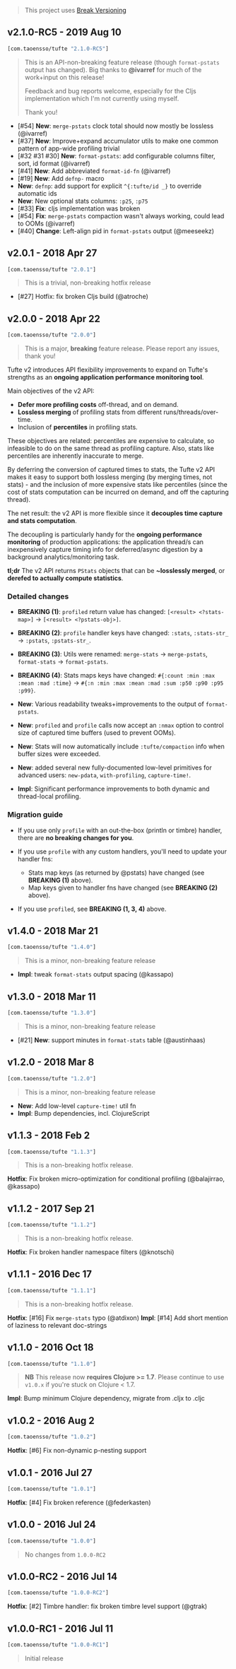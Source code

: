 > This project uses [Break Versioning](https://github.com/ptaoussanis/encore/blob/master/BREAK-VERSIONING.md)

## v2.1.0-RC5 - 2019 Aug 10

```clojure
[com.taoensso/tufte "2.1.0-RC5"]
```

> This is an API-non-breaking feature release (though `format-pstats` output has changed). Big thanks to **@ivarref** for much of the work+input on this release!
>
> Feedback and bug reports welcome, especially for the Cljs implementation which I'm not currently using myself.
>
> Thank you!

* [#54] **New**: `merge-pstats` clock total should now mostly be lossless (@ivarref)
* [#37] **New**: Improve+expand accumulator utils to make one common pattern of app-wide profiling trivial
* [#32 #31 #30] **New**: `format-pstats`: add configurable columns filter, sort, id format (@ivarref)
* [#41] **New**: Add abbreviated `format-id-fn` (@ivarref)
* [#19] **New**: Add `defnp-` macro
* **New**: `defnp`: add support for explicit `^{:tufte/id _}` to override automatic ids
* **New**: New optional stats columns: `:p25`, `:p75`
* [#33] **Fix**: cljs implementation was broken
* [#54] **Fix**: `merge-pstats` compaction wasn't always working, could lead to OOMs (@ivarref)
* [#40] **Change**: Left-align pid in `format-pstats` output (@meeseekz)

## v2.0.1 - 2018 Apr 27

```clojure
[com.taoensso/tufte "2.0.1"]
```

> This is a trivial, non-breaking hotfix release

* [#27] Hotfix: fix broken Cljs build (@atroche)

## v2.0.0 - 2018 Apr 22

```clojure
[com.taoensso/tufte "2.0.0"]
```

> This is a major, **breaking** feature release. Please report any issues, thank you!

Tufte v2 introduces API flexibility improvements to expand on Tufte's strengths as an **ongoing application performance monitoring tool**.

Main objectives of the v2 API:

  - **Defer more profiling costs** off-thread, and on demand.
  - **Lossless merging** of profiling stats from different runs/threads/over-time.
  - Inclusion of **percentiles** in profiling stats.

These objectives are related: percentiles are expensive to calculate, so infeasible to do on the same thread as profiling capture. Also, stats like percentiles are inherently inaccurate to merge.

By deferring the conversion of captured times to stats, the Tufte v2 API makes it easy to support both lossless merging (by merging times, not stats) - and the inclusion of more expensive stats like percentiles (since the cost of stats computation can be incurred on demand, and off the capturing thread).

The net result: the v2 API is more flexible since it **decouples time capture and stats computation**.

The decoupling is particularly handy for the **ongoing performance monitoring** of production applications: the application thread/s can inexpensively capture timing info for deferred/async digestion by a background analytics/monitoring task.

**tl;dr** The v2 API returns `PStats` objects that can be **~losslessly merged**, or **derefed to actually compute statistics**.


### Detailed changes

* **BREAKING (1)**: `profiled` return value has changed: `[<result> <?stats-map>]` -> `[<result> <?pstats-obj>]`.

* **BREAKING (2)**: `profile` handler keys have changed: `:stats`, `:stats-str_` -> `:pstats`, `:pstats-str_`.

* **BREAKING (3)**: Utils were renamed: `merge-stats` -> `merge-pstats`, `format-stats` -> `format-pstats`.

* **BREAKING (4)**: Stats maps keys have changed: `#{:count :min :max :mean :mad :time}` -> `#{:n :min :max :mean :mad :sum :p50 :p90 :p95 :p99}`.

* **New**: Various readability tweaks+improvements to the output of `format-pstats`.

* **New**: `profiled` and `profile` calls now accept an `:nmax` option to control size of captured time buffers (used to prevent OOMs).

* **New**: Stats will now automatically include `:tufte/compaction` info when buffer sizes were exceeded.

* **New**: added several new fully-documented low-level primitives for advanced users: `new-pdata`, `with-profiling`, `capture-time!`.

* **Impl**: Significant performance improvements to both dynamic and thread-local profiling.


### Migration guide

- If you use only `profile` with an out-the-box (println or timbre) handler, there are **no breaking changes for you**.

- If you use `profile` with any custom handlers, you'll need to update your handler fns:

  - Stats map keys (as returned by @pstats) have changed (see **BREAKING (1)** above).
  - Map keys given to handler fns have changed (see **BREAKING (2)** above).

- If you use `profiled`, see **BREAKING (1, 3, 4)** above.


## v1.4.0 - 2018 Mar 21

```clojure
[com.taoensso/tufte "1.4.0"]
```

> This is a minor, non-breaking feature release

* **Impl**: tweak `format-stats` output spacing (@kassapo)

## v1.3.0 - 2018 Mar 11

```clojure
[com.taoensso/tufte "1.3.0"]
```

> This is a minor, non-breaking feature release

* [#21] **New**: support minutes in `format-stats` table (@austinhaas)

## v1.2.0 - 2018 Mar 8

```clojure
[com.taoensso/tufte "1.2.0"]
```

> This is a minor, non-breaking feature release

* **New**: Add low-level `capture-time!` util fn
* **Impl**: Bump dependencies, incl. ClojureScript

## v1.1.3 - 2018 Feb 2

```clojure
[com.taoensso/tufte "1.1.3"]
```

> This is a non-breaking hotfix release.

**Hotfix**: Fix broken micro-optimization for conditional profiling (@balajirrao, @kassapo)

## v1.1.2 - 2017 Sep 21

```clojure
[com.taoensso/tufte "1.1.2"]
```

> This is a non-breaking hotfix release.

**Hotfix**: Fix broken handler namespace filters (@knotschi)

## v1.1.1 - 2016 Dec 17

```clojure
[com.taoensso/tufte "1.1.1"]
```

> This is a non-breaking hotfix release.

**Hotfix**: [#16] Fix `merge-stats` typo (@atdixon)
**Impl**: [#14] Add short mention of laziness to relevant doc-strings

## v1.1.0 - 2016 Oct 18

```clojure
[com.taoensso/tufte "1.1.0"]
```

> **NB** This release now **requires Clojure >= 1.7**. Please continue to use `v1.0.x` if you're stuck on Clojure < 1.7.

**Impl**: Bump minimum Clojure dependency, migrate from .cljx to .cljc

## v1.0.2 - 2016 Aug 2

```clojure
[com.taoensso/tufte "1.0.2"]
```

**Hotfix**: [#6] Fix non-dynamic p-nesting support

## v1.0.1 - 2016 Jul 27

```clojure
[com.taoensso/tufte "1.0.1"]
```

**Hotfix**: [#4] Fix broken reference (@federkasten)

## v1.0.0 - 2016 Jul 24

```clojure
[com.taoensso/tufte "1.0.0"]
```

> No changes from `1.0.0-RC2`

## v1.0.0-RC2 - 2016 Jul 14

```clojure
[com.taoensso/tufte "1.0.0-RC2"]
```

**Hotfix**: [#2] Timbre handler: fix broken timbre level support (@gtrak)

## v1.0.0-RC1 - 2016 Jul 11

```clojure
[com.taoensso/tufte "1.0.0-RC1"]
```

> Initial release

